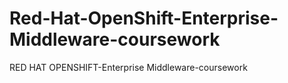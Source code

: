 # Red-Hat-OpenShift-Enterprise-Middleware-coursework
RED HAT OPENSHIFT-Enterprise Middleware-coursework
